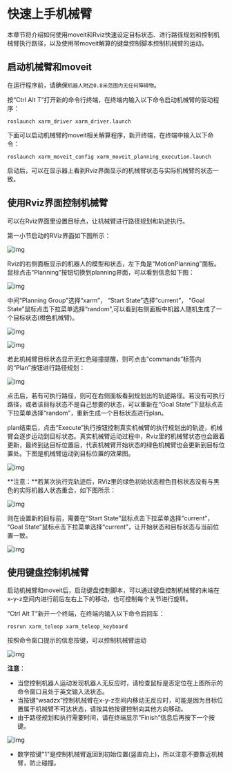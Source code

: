 # 快速上手机械臂

本章节将介绍如何使用moveit和Rviz快速设定目标状态、进行路径规划和控制机械臂执行路径，以及使用带moveit解算的键盘控制脚本控制机械臂的运动。

## 启动机械臂和moveit

在运行程序前，请确保`机器人附近0.8米范围内无任何障碍物`。

按“Ctrl Alt T”打开新的命令行终端，在终端内输入以下命令启动机械臂的驱动程序：

```
roslaunch xarm_driver xarm_driver.launch
```

下面可以启动机械臂的moveit相关解算程序，新开终端，在终端中输入以下命令：

```
roslaunch xarm_moveit_config xarm_moveit_planning_execution.launch 
```

启动后，可以在显示器上看到Rviz界面显示的机械臂状态与实际机械臂的状态一致。

## 使用Rviz界面控制机械臂

可以在Rviz界面里设置目标点，让机械臂进行路径规划和轨迹执行。

第一小节启动的RViz界面如下图所示：

![img](arm_imgs/rv1.png) 



Rviz的右侧面板显示的机器人的模型和状态，左下角是“MotionPlanning”面板。鼠标点击“Planning”按钮切换到planning界面，可以看到信息如下图：

![img](arm_imgs/r2.png) 



中间“Planning Group”选择“xarm”， “Start State”选择“current”， “Goal State”鼠标点击下拉菜单选择“random”,可以看到右侧面板中机器人随机生成了一个目标状态(橙色机械臂)。

![img](arm_imgs/r3.png) 

![img](arm_imgs/rv2.png) 

若此机械臂目标状态显示无红色碰撞提醒，则可点击“commands”标签内的“Plan”按钮进行路径规划：

![img](arm_imgs/r6.png) 

点击后，若有可执行路径，则可在右侧面板看到规划出的轨迹路径。若没有可执行路径，或者该目标状态不是自己想要的状态，可以重新在“Goal State”下鼠标点击下拉菜单选择“random”，重新生成一个目标状态进行plan。

plan结束后，点击“Execute”执行按钮控制真实机械臂的执行规划出的轨迹，机械臂会逐步运动到目标状态。真实机械臂运动过程中，Rviz里的机械臂状态也会跟着更新，最终到达目标位置后，代表机械臂开始状态的绿色机械臂也会更新到目标位置处。下图是机械臂运动到目标位置的效果图。

![img](arm_imgs/rv3.png) 



**注意：**若某次执行完轨迹后，RViz里的绿色初始状态橙色目标状态没有与黑色的实际机器人状态重合，如下图所示：

![img](arm_imgs/rv4.png) 

则在设置新的目标前，需要在“Start State”鼠标点击下拉菜单选择“current”， “Goal State”鼠标点击下拉菜单选择“current”，让开始状态和目标状态与当前位置一致。

![img](arm_imgs/cc2.png) 


## 使用键盘控制机械臂

启动机械臂和moveit后，启动键盘控制脚本，可以通过键盘控制机械臂的末端在x-y-z空间内进行前后左右上下的移动，也可控制每个关节进行旋转。

“Ctrl Alt T”新开一个终端，在终端内输入以下命令后回车：

```
rosrun xarm_teleop xarm_teleop_keyboard 
```

按照命令窗口提示的信息按键，可以控制机械臂运动

![img](arm_imgs/k1.png) 


**注意**：

- 当您控制机器人运动发现机器人无反应时，请检查鼠标是否定位在上图所示的命令窗口且处于英文输入法状态。
- 当按键“wsadzx”控制机械臂在x-y-z空间内移动无反应时，可能是因为目标位置属于机械臂不可达状态，请按其他按键控制向其他方向移动。
- 由于路径规划和执行需要时间，请在终端显示“Finish”信息后再按下一个按键。

![img](arm_imgs/key2.png) 

- 数字按键"1"是控制机械臂返回到初始位置(竖直向上)，所以注意不要靠近机械臂，防止碰撞。



